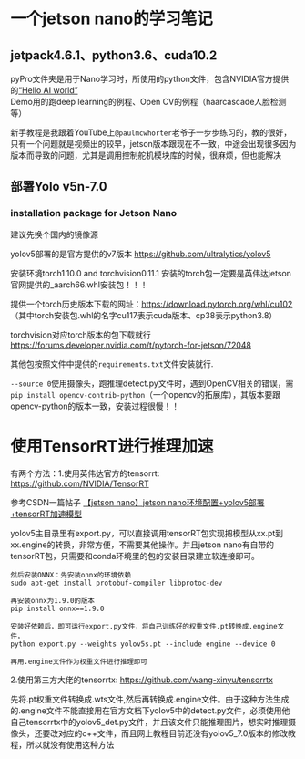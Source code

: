 # 一个jetson nano的学习笔记

## jetpack4.6.1、python3.6、cuda10.2
pyPro文件夹是用于Nano学习时，所使用的python文件，包含NVIDIA官方提供的[“Hello AI world”](https://github.com/dusty-nv/jetson-inference#training)  
Demo用的跑deep learning的例程、Open CV的例程（haarcascade人脸检测等）

新手教程是我跟着YouTube上`@paulmcwhorter`老爷子一步步练习的，教的很好，只有一个问题就是视频出的较早，jetson版本跟现在不一致，中途会出现很多因为版本而导致的问题，尤其是调用控制舵机模块库的时候，很麻烦，但也能解决

## 部署Yolo v5n-7.0
### installation package for Jetson Nano

建议先换个国内的镜像源

yolov5部署的是官方提供的v7版本
 https://github.com/ultralytics/yolov5 

安装环境torch1.10.0 and torchvision0.11.1
安装的torch包一定要是英伟达jetson官网提供的_aarch66.whl安装包！！！

提供一个torch历史版本下载的网址：https://download.pytorch.org/whl/cu102 （其中torch安装包.whl的名字cu117表示cuda版本、cp38表示python3.8）

torchvision对应torch版本的包下载就行
https://forums.developer.nvidia.com/t/pytorch-for-jetson/72048

其他包按照文件中提供的`requirements.txt`文件安装就行.

`--source 0`使用摄像头，跑推理detect.py文件时，遇到OpenCV相关的错误，需`pip install opencv-contrib-python`（一个opencv的拓展库），其版本要跟opencv-python的版本一致，安装过程很慢！！

# 使用TensorRT进行推理加速
有两个方法：1.使用英伟达官方的tensorrt: https://github.com/NVIDIA/TensorRT

参考CSDN一篇帖子 [【jetson nano】jetson nano环境配置+yolov5部署+tensorRT加速模型](https://blog.csdn.net/weixin_46007139/article/details/129597153?ops_request_misc=&request_id=&biz_id=102&utm_term=jetson%20nano%20yolov5%20%20&utm_medium=distribute.pc_search_result.none-task-blog-2~all~sobaiduweb~default-1-129597153.142^v96^pc_search_result_base7&spm=1018.2226.3001.4187) 

yolov5主目录里有export.py，可以直接调用tensorRT包实现把模型从xx.pt到xx.engine的转换，非常方便，不需要其他操作。并且jetson nano有自带的tensorRT包，只需要和conda环境里的包的安装目录建立软连接即可。
    
    然后安装ONNX：先安装onnx的环境依赖
    sudo apt-get install protobuf-compiler libprotoc-dev
    
    再安装onnx为1.9.0的版本
    pip install onnx==1.9.0

    安装好依赖后，即可运行export.py文件，将自己训练好的权重文件.pt转换成.engine文件，
    python export.py --weights yolov5s.pt --include engine --device 0 

    再用.engine文件作为权重文件进行推理即可

2.使用第三方大佬的tensorrtx: https://github.com/wang-xinyu/tensorrtx 

先将.pt权重文件转换成.wts文件,然后再转换成.engine文件。由于这种方法生成的.engine文件不能直接用在官方文档下yolov5中的detect.py文件，必须使用他自己tensorrtx中的yolov5_det.py文件，并且该文件只能推理图片，想实时推理摄像头，还要改对应的c++文件，而且网上教程目前还没有yolov5_7.0版本的修改教程，所以就没有使用这种方法

